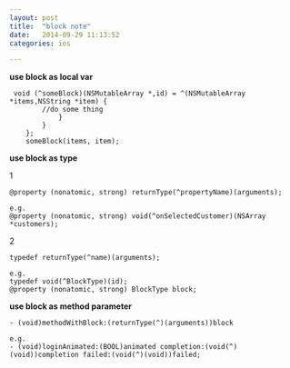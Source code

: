 ```yaml
---
layout: post
title:  "block note"
date:   2014-09-29 11:13:52
categories: ios

---
```


**use block as local var**

	 void (^someBlock)(NSMutableArray *,id) = ^(NSMutableArray *items,NSString *item) {
			//do some thing
	            }
	        }
	    };
	    someBlock(items, item);
	    
**use block as type**

1

	@property (nonatomic, strong) returnType(^propertyName)(arguments);
	
	e.g.
	@property (nonatomic, strong) void(^onSelectedCustomer)(NSArray *customers);
	
2

	typedef returnType(^name)(arguments);
	
	e.g.
	typedef void(^BlockType)(id);
	@property (nonatomic, strong) BlockType block;
	
**use block as method parameter**
	
	- (void)methodWithBlock:(returnType(^)(arguments))block

	e.g.
	- (void)loginAnimated:(BOOL)animated completion:(void(^)(void))completion failed:(void(^)(void))failed;